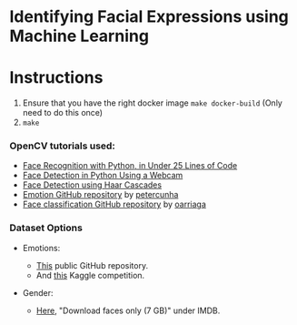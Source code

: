 # Identifying Facial Expressions using Machine Learning

# Instructions
1. Ensure that you have the right docker image `make docker-build` (Only need to do this once)
2. `make`

### OpenCV tutorials used:
* [Face Recognition with Python, in Under 25 Lines of Code]( https://realpython.com/face-recognition-with-python/)
* [Face Detection in Python Using a Webcam](https://realpython.com/face-detection-in-python-using-a-webcam/)
* [Face Detection using Haar Cascades
](https://opencv-python-tutroals.readthedocs.io/en/latest/py_tutorials/py_objdetect/py_face_detection/py_face_detection.html)
* [Emotion GitHub repository](https://github.com/petercunha/Emotion) by [petercunha](https://github.com/petercunha)
* [Face classification GitHub repository](https://github.com/oarriaga/face_classification) by [oarriaga](https://github.com/oarriaga)

### Dataset Options

* Emotions:
    * [This](https://github.com/muxspace/facial_expressions) public GitHub repository.
    * And [this](https://www.kaggle.com/c/challenges-in-representation-learning-facial-expression-recognition-challenge/data) Kaggle competition.

* Gender:
    * [Here](https://data.vision.ee.ethz.ch/cvl/rrothe/imdb-wiki/), "Download faces only (7 GB)" under IMDB.
